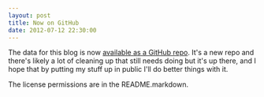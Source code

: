 ```yaml
---
layout: post
title: Now on GitHub
date: 2012-07-12 22:30:00
---
```

The data for this blog is now [available as a GitHub repo](https://github.com/Crhistoph/crhis.org). It's a new repo and there's likely a lot of cleaning up that still needs doing but it's up there, and I hope that by putting my stuff up in public I'll do better things with it. 

The license permissions are in the README.markdown.

